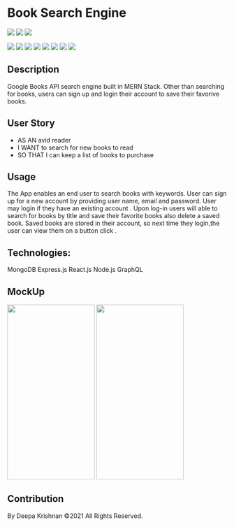 # Book Search Engine 
 <p align="left">
    <img src="https://img.shields.io/github/repo-size/deeparkrish/book-search-engine" />
    <img src="https://img.shields.io/github/issues/deeparkrish/book-search-engine" />
    <img src="https://img.shields.io/github/last-commit/deeparkrish/book-search-engine" >       
  </p>
  <p align="left"> 
     <img src="https://img.shields.io/github/languages/top/deeparkrish/book-search-engine"/>
    <img src="https://img.shields.io/badge/React.js-blue"  />
    <img src="https://img.shields.io/badge/-node.js-green" />
    <img src="https://img.shields.io/badge/-express-red" >
    <img src="https://img.shields.io/badge/-JSX-orange"/>
    <img src="https://img.shields.io/badge/-HTML-lightgreen"/>
    <img src="https://img.shields.io/badge/-MongoDB -pink"/>
      <img src="https://img.shields.io/badge/-Apollo-yellow"/>


</p>
   

##  Description
Google Books API search engine built in MERN Stack. Other than searching for books, users can sign up and login their account to save their favorive books.

##  User Story
- AS AN avid reader
- I WANT to search for new books to read
- SO THAT I can keep a list of books to purchase
##  Usage
The App enables an end user to search books with keywords.
User can sign up for a new account by providing user name, email and password.
User may login if they have an existing account .
Upon log-in users will  able to search for books by title and  save their favorite books also delete a saved book.
Saved books are stored in their account, so next time they login,the user can view them on a button click .
##  Technologies:
MongoDB Express.js React.js  Node.js GraphQL 

## MockUp
  <div>
  <img src ="https://github.com/Deeparkrish/book-search-engine/blob/main/src/images/view%20all%20books.png" width = "200px" height="400px"  />
    <img src ="https://github.com/Deeparkrish/book-search-engine/blob/main/src/images/view%20saved%20books.png"  width = "200px" height = "400px"  />

 </div>

## Contribution 
By Deepa Krishnan ©2021 All Rights Reserved.
